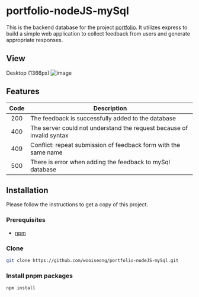 # portfolio-nodeJS-mySql

This is the backend database for the project <a href="https://github.com/wooiseong/portfolio-project-vercel/tree/main">portfolio</a>. It utilizes express to build a simple web application to collect feedback from users and generate appropriate responses.


## View
Desktop (1366px)
![image](https://i.ibb.co/F7gnw8G/2024-12-18-220154.png)

## Features
|          Code               | Description                                                  | 
| :--------------------------: | ------------------------------------------------------------ | 
|    200    | The feedback is successfully added to the database |
|      400       | The server could not understand the request because of invalid syntax | 
|      409        | Conflict: repeat submission of feedback form with the same name  | 
|      500  | There is error when adding the feedback to mySql database              | 


## Installation
Please follow the instructions to get a copy of this project.

### Prerequisites
 * <a href="https://docs.npmjs.com/downloading-and-installing-node-js-and-npm">npm</a> 

### Clone
```sh
git clone https://github.com/wooiseong/portfolio-nodeJS-mySql.git
```

### Install pnpm packages
```sh
npm install
```

